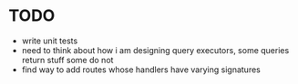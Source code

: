 # TODO
* write unit tests
* need to think about how i am designing query executors, some queries return
  stuff some do not
* find way to add routes whose handlers have varying signatures
